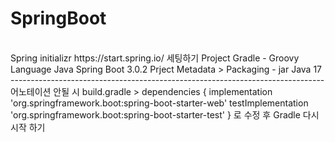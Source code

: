 # SpringBoot
<br>
Spring initializr
https://start.spring.io/
세팅하기
Project Gradle - Groovy
Language Java
Spring Boot 3.0.2
Prject Metadata > Packaging - jar
Java 17
------------------------------------------------------------------------------
어노테이션 안될 시
build.gradle > 
dependencies {
	implementation 'org.springframework.boot:spring-boot-starter-web'
	testImplementation 'org.springframework.boot:spring-boot-starter-test'
}
로 수정 후 Gradle 다시 시작 하기
